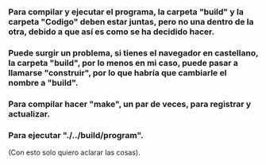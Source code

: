 ### Para compilar y ejecutar el programa, la carpeta "build" y la carpeta "Codigo" deben estar juntas, pero no una dentro de la otra, debido a que así es como se ha decidido hacer.
### Puede surgir un problema, si tienes el navegador en castellano, la carpeta "build", por lo menos en mi caso, puede pasar a llamarse "construir", por lo que habría que cambiarle el nombre a "build".
### Para compilar hacer "make", un par de veces, para registrar y actualizar.
### Para ejecutar "./../build/program".
(Con esto solo quiero aclarar las cosas).
